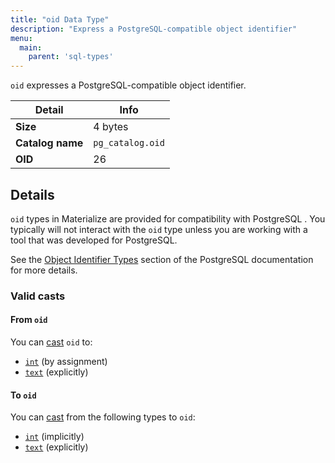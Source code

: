 ```yaml
---
title: "oid Data Type"
description: "Express a PostgreSQL-compatible object identifier"
menu:
  main:
    parent: 'sql-types'
---
```


`oid` expresses a PostgreSQL-compatible object identifier.

Detail | Info
-------|------
**Size** | 4 bytes
**Catalog name** | `pg_catalog.oid`
**OID** | 26

## Details

`oid` types in Materialize are provided for compatibility with PostgreSQL . You
typically will not interact with the `oid` type unless you are working with a
tool that was developed for PostgreSQL.

See the [Object Identifier Types][pg-oid] section of the PostgreSQL
documentation for more details.

### Valid casts

#### From `oid`

You can [cast](../../functions/cast) `oid` to:

- [`int`](../integer) (by assignment)
- [`text`](../text) (explicitly)

#### To `oid`

You can [cast](../../functions/cast) from the following types to `oid`:

- [`int`](../integer) (implicitly)
- [`text`](../text) (explicitly)

[pg-oid]: https://www.postgresql.org/docs/current/datatype-oid.html

